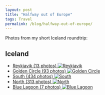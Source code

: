 ```yaml
---
layout: post
title: "Halfway out of Europe"
tags: Travel
permalink: /blog/halfway-out-of-europe/
---
```


Photos from my short Iceland roundtrip:

<!--more-->
## Iceland
- [Reykjavik (13 photos) ![Reykjavik](//photos.hookrace.net/iceland/reykjavik/preview.jpg)](//photos.hookrace.net/iceland/reykjavik/)
- [Golden Circle (93 photos) ![Golden Circle](//photos.hookrace.net/iceland/goldencircle/preview.jpg)](//photos.hookrace.net/iceland/goldencircle/)
- [South (434 photos) ![South](//photos.hookrace.net/iceland/south/preview.jpg)](//photos.hookrace.net/iceland/south/)
- [North (313 photos) ![North](//photos.hookrace.net/iceland/north/preview.jpg)](//photos.hookrace.net/iceland/north/)
- [Blue Lagoon (7 photos) ![Blue Lagoon](//photos.hookrace.net/iceland/bluelagoon/preview.jpg)](//photos.hookrace.net/iceland/bluelagoon/)
